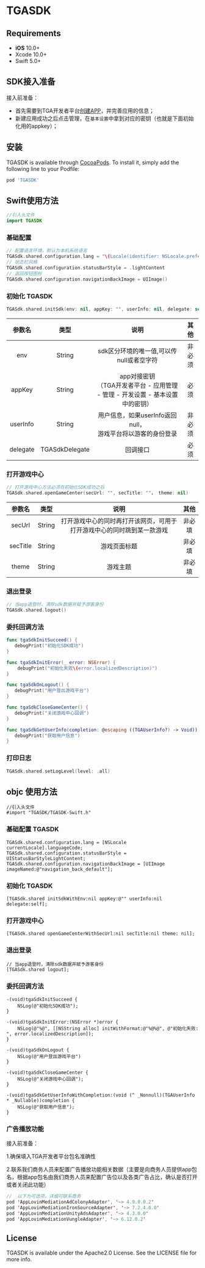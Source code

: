 # TGASDK

## Requirements
- **iOS** 10.0+
- Xcode 10.0+
- Swift 5.0+


## SDK接入准备
接入前准备：

- 首先需要到TGA开发者平台[创建APP](https://tga.just4fun.sg/tga-developer)，并完善应用的信息；
- 新建应用成功之后点击管理，在`基本设置`中拿到对应的密钥（也就是下面初始化用的appkey）；

## 安装 

TGASDK is available through [CocoaPods](https://cocoapods.org). To install
it, simply add the following line to your Podfile:

```ruby
pod 'TGASDK'
```

## Swift使用方法
```Swift
//引入头文件
import TGASDK
```

### 基础配置
```Swift
// 配置语言环境，默认为本机系统语言
TGASdk.shared.configuration.lang = "\(Locale(identifier: NSLocale.preferredLanguages.first ?? "zh-Hans").languageCode ?? "")"
// 状态栏风格
TGASdk.shared.configuration.statusBarStyle = .lightContent
// 返回按钮图标
TGASdk.shared.configuration.navigationBackImage = UIImage()
```

### 初始化 TGASDK
```Swift
TGASdk.shared.initSdk(env: nil, appKey: "", userInfo: nil, delegate: self)
```
|参数名|类型|说明|其他|
|:----:|:----:|:----:|:----:|
|env|String|sdk区分环境的唯一值,可以传null或者空字符|非必须|
|appKey|String|app对接密钥<br />（TGA开发者平台 - 应用管理 - 管理 - 开发设置 - 基本设置中的密钥）|必须|
|userInfo|String|用户信息，如果userInfo返回null，<br />游戏平台将以游客的身份登录|非必须|
|delegate|TGASdkDelegate|回调接口|必须|

### 打开游戏中心
```Swift
// 打开游戏中心方法必须在初始化SDK成功之后
TGASdk.shared.openGameCenter(secUrl: "", secTitle: ""， theme: nil)
```
|参数名|类型|说明|其他|
|:----:|:----:|:----:|:----:|
|secUrl|String|打开游戏中心的同时再打开该网页，可用于打开游戏中心的同时跳到某一款游戏|非必填|
|secTitle|String|游戏页面标题|非必填|
|theme|String|游戏主题|非必填|

### 退出登录
```Swift
// 当app退登时，清除sdk数据并赋予游客身份
TGASdk.shared.logout()
```


### 委托回调方法
```Swift
func tgaSdkInitSucceed() {
   debugPrint("初始化SDK成功")
}

func tgaSdkInitError(_ error: NSError) {
    debugPrint("初始化失败\(error.localizedDescription)")
}

func tgaSdkOnLogout() {
   debugPrint("用户登出游戏平台")
}

func tgaSdkCloseGameCenter() {
   debugPrint("关闭游戏中心回调")
}

func tgaSdkGetUserInfo(completion: @escaping ((TGAUserInfo?) -> Void)) {
   debugPrint("获取用户信息")
}

```

### 打印日志
```Swift
TGASdk.shared.setLogLevel(level: .all)
```



## objc 使用方法
```objc
//引入头文件
#import "TGASDK/TGASDK-Swift.h"
```

### 基础配置 TGASDK
```objc
TGASdk.shared.configuration.lang = [NSLocale currentLocale].languageCode;
TGASdk.shared.configuration.statusBarStyle = UIStatusBarStyleLightContent;
TGASdk.shared.configuration.navigationBackImage = [UIImage imageNamed:@"navigation_back_default"];
```
### 初始化 TGASDK
```objc    
[TGASdk.shared initSdkWithEnv:nil appKey:@"" userInfo:nil delegate:self];
```

### 打开游戏中心
```objc
[TGASdk.shared openGameCenterWithSecUrl:nil secTitle:nil theme: nil];
```

### 退出登录
```objc
// 当app退登时，清除sdk数据并赋予游客身份
[TGASdk.shared logout];
```

### 委托回调方法
```objc
-(void)tgaSdkInitSucceed {
    NSLog(@"初始化SDK成功");
}

-(void)tgaSdkInitError:(NSError *)error {
    NSLog(@"%@", [[NSString alloc] initWithFormat:@"%@%@", @"初始化失败: ", error.localizedDescription]);
}

-(void)tgaSdkOnLogout {
    NSLog(@"用户登出游戏平台")
}

-(void)tgaSdkCloseGameCenter {
    NSLog(@"关闭游戏中心回调");
}

-(void)tgaSdkGetUserInfoWithCompletion:(void (^ _Nonnull)(TGAUserInfo * _Nullable))completion {
    NSLog(@"获取用户信息");
}
```

### 广告播放功能

接入前准备：

1.确保填入TGA开发者平台包名准确性

2.联系我们商务人员来配置广告播放功能相关数据（主要是向商务人员提供app包名，根据app包名由我们商务人员来配置广告位以及各类广告占比，确认是否打开或者关闭此功能）


```Swift
//  以下为可选项，详细可联系商务
pod 'AppLovinMediationAdColonyAdapter', '~> 4.9.0.0.2'
pod 'AppLovinMediationIronSourceAdapter', '~> 7.2.4.0.0'
pod 'AppLovinMediationUnityAdsAdapter', '~> 4.3.0.0'
pod 'AppLovinMediationVungleAdapter', '~> 6.12.0.2'
```


## License

TGASDK is available under the Apache2.0 License. See the LICENSE file for more info.
